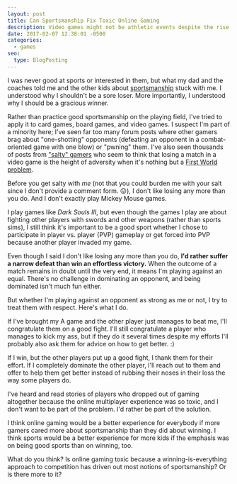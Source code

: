 ```yaml
---
layout: post
title: Can Sportsmanship Fix Toxic Online Gaming
description: Video games might not be athletic events despite the rise of esports notwithstanding, but good sportsmanship might make better gamers.
date: 2017-02-07 12:38:01 -0500
categories: 
  - games
seo:
  type: BlogPosting
---
```

I was never good at sports or interested in them, but what my dad and the coaches told me and the other kids about [sportsmanship](https://en.wikipedia.org/wiki/Sportsmanship) stuck with me. I understood why I shouldn't be a sore loser. More importantly, I understood why I should be a gracious winner. 

Rather than practice good sportsmanship on the playing field, I've tried to apply it to card games, board games, and video games. I suspect I'm part of a minority here; I've seen far too many forum posts where other gamers brag about "one-shotting" opponents (defeating an opponent in a combat-oriented game with one blow) or "pwning" them. I've also seen thousands of posts from ["salty" gamers](http://knowyourmeme.com/memes/salty) who seem to think that losing a match in a video game is the height of adversity when it's nothing but a [First World problem](http://knowyourmeme.com/memes/first-world-problems).

Before you get salty with *me* (not that you could burden me with your salt since I don't provide a comment form. :stuck_out_tongue:), I don't like losing any more than you do. And I don't exactly play Mickey Mouse games.

I play games like *Dark Souls III*, but even though the games I play are about fighting other players with swords and other weapons (rather than sports sims), I still think it's important to be a good sport whether I chose to participate in player vs. player (PVP) gameplay or get forced into PVP because another player invaded my game. 

Even though I said I don't like losing any more than you do, **I'd rather suffer a narrow defeat than win an effortless victory.** When the outcome of a match remains in doubt until the very end, it means I'm playing against an equal. There's no challenge in dominating an opponent, and being dominated isn't much fun either.

But whether I'm playing against an opponent as strong as me or not, I try to treat them with respect. Here's what I do.

If I've brought my A game and the other player just manages to beat me, I'll congratulate them on a good fight. I'll still congratulate a player who manages to kick my ass, but if they do it several times despite my efforts I'll probably also ask them for advice on how to get better. :)

If I win, but the other players put up a good fight, I thank them for their effort. If I completely dominate the other player, I'll reach out to them and offer to help them get better instead of rubbing their noses in their loss the way some players do. 

I've heard and read stories of players who dropped out of gaming altogether because the online multiplayer experience was so toxic, and I don't want to be part of the problem. I'd rather be part of the solution.

I think online gaming would be a better experience for everybody if more gamers cared more about sportsmanship than they did about winning. I think sports would be a better experience for more kids if the emphasis was on being good sports than on winning, too.

What do you think? Is online gaming toxic because a winning-is-everything approach to competition has driven out most notions of sportsmanship? Or is there more to it?